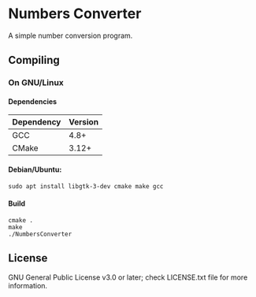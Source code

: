 Numbers Converter
=================

A simple number conversion program.

Compiling
---------
### On GNU/Linux

#### Dependencies

| Dependency |  Version  |
|------------|-----------|
| GCC        | 4.8+      |
| CMake      | 3.12+     |

#### Debian/Ubuntu:
	sudo apt install libgtk-3-dev cmake make gcc

#### Build
	cmake .
	make
	./NumbersConverter

License
-------
GNU General Public License v3.0 or later; check LICENSE.txt file for more information.
